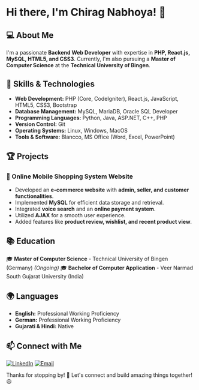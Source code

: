 # Hi there, I'm Chirag Nabhoya! 👋

## 💻 About Me
I'm a passionate **Backend Web Developer** with expertise in **PHP, React.js, MySQL, HTML5, and CSS3**. Currently, I'm also pursuing a **Master of Computer Science** at the **Technical University of Bingen**.

## 🚀 Skills & Technologies
- **Web Development:** PHP (Core, CodeIgniter), React.js, JavaScript, HTML5, CSS3, Bootstrap
- **Database Management:** MySQL, MariaDB, Oracle SQL Developer
- **Programming Languages:** Python, Java, ASP.NET, C++, PHP
- **Version Control:** Git
- **Operating Systems:** Linux, Windows, MacOS
- **Tools & Software:** Blancco, MS Office (Word, Excel, PowerPoint)

## 🏆 Projects
### 🔹 Online Mobile Shopping System Website
- Developed an **e-commerce website** with **admin, seller, and customer functionalities**.
- Implemented **MySQL** for efficient data storage and retrieval.
- Integrated **voice search** and an **online payment system**.
- Utilized **AJAX** for a smooth user experience.
- Added features like **product review, wishlist, and recent product view**.

## 📚 Education
🎓 **Master of Computer Science** - Technical University of Bingen (Germany) *(Ongoing)*
🎓 **Bachelor of Computer Application** - Veer Narmad South Gujarat University (India)

## 🌍 Languages
- **English:** Professional Working Proficiency
- **German:** Professional Working Proficiency
- **Gujarati & Hindi:** Native

## 📫 Connect with Me
[![LinkedIn](https://img.shields.io/badge/LinkedIn-Profile-blue)](https://www.linkedin.com/in/chirag-nabhoya)
[![Email](https://img.shields.io/badge/Email-chiragnabhoya2506@gmail.com-red)](mailto:chiragnabhoya2506@gmail.com)

Thanks for stopping by! 🚀 Let's connect and build amazing things together! 😃
